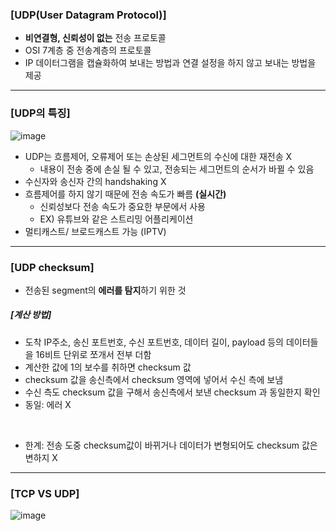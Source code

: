 ### [UDP(User Datagram Protocol)]
* **비연결형, 신뢰성이 없는** 전송 프로토콜
* OSI 7계층 중 전송계층의 프로토콜
* IP 데이터그램을 캡슐화하여 보내는 방법과 연결 설정을 하지 않고 보내는 방법을 제공


___

### [UDP의 특징]
![image](https://github.com/kuS2-computer-princess-kuS2/cs_study/assets/81477543/d55fff0e-2acf-424d-8b58-9cf8483af65d)

* UDP는 흐름제어, 오류제어 또는 손상된 세그먼트의 수신에 대한 재전송 X
  * 내용이 전송 중에 손실 될 수 있고, 전송되는 세그먼트의 순서가 바뀔 수 있음
* 수신자와 송신자 간의 handshaking X 
* 흐름제어를 하지 않기 때문에 전송 속도가 빠름 **(실시간)**
  * 신뢰성보다 전송 속도가 중요한 부문에서 사용
  * EX) 유튜브와 같은 스트리밍 어플리케이션
* 멀티캐스트/ 브로드캐스트 가능 (IPTV)


___

### [UDP checksum]
* 전송된 segment의 **에러를 탐지**하기 위한 것


##### [계산 방법]
* 도착 IP주소, 송신 포트번호, 수신 포트번호, 데이터 길이, payload 등의 데이터들을 16비트 단위로 쪼개서 전부 더함
* 계산한 값에 1의 보수를 취하면 checksum 값
* checksum 값을 송신측에서 checksum 영역에 넣어서 수신 측에 보냄
* 수신 측도 checksum 값을 구해서 송신측에서 보낸 checksum 과 동일한지 확인
* 동일: 에러 X  
<br/>

* 한계: 전송 도중 checksum값이 바뀌거나 데이터가 변형되어도 checksum 값은 변하지 X


___

### [TCP VS UDP]

![image](https://github.com/kuS2-computer-princess-kuS2/cs_study/assets/81477543/fab62825-87b4-4a8c-98ce-2990db511f35)

